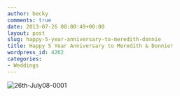 ```yaml
---
author: becky
comments: true
date: 2013-07-26 08:00:49+00:00
layout: post
slug: happy-5-year-anniversary-to-meredith-donnie
title: Happy 5 Year Anniversary to Meredith & Donnie!
wordpress_id: 4262
categories:
- Weddings
---
```


![26th-July08-0001](http://www.beckyjenson.com/wp-content/uploads/2013/01/26th-July08-0001.jpg)
